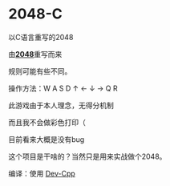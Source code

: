 # 2048-C
以C语言重写的2048

由<b>[2048](https://github.com/gabrielecirulli/2048)</b>重写而来

规则可能有些不同。

操作方法：W A S D ↑ ← ↓ →   Q R

此游戏由于本人理念，无得分机制

而且我不会做彩色打印（

目前看来大概是没有bug

这个项目是干啥的？当然只是用来实战做个2048。

编译：使用 [Dev-Cpp](https://orwelldevcpp.blogspot.com/)
